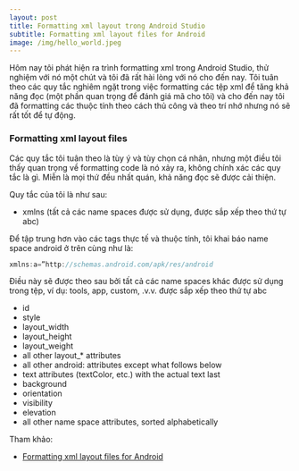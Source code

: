 ```yaml
---
layout: post
title: Formatting xml layout trong Android Studio
subtitle: Formatting xml layout files for Android
image: /img/hello_world.jpeg
---
```


Hôm nay tôi phát hiện ra trình formatting xml trong Android Studio, thử nghiệm với nó một chút và tôi đã rất hài lòng với nó cho đến nay. Tôi tuân theo các quy tắc nghiêm ngặt trong việc formatting các tệp xml để tăng khả năng đọc (một phần quan trọng để đánh giá mã cho tôi) và cho đến nay tôi đã formatting các thuộc tính theo cách thủ công và theo trí nhớ nhưng nó sẽ rất tốt để tự động.

### Formatting xml layout files

Các quy tắc tôi tuân theo là tùy ý và tùy chọn cá nhân, nhưng một điều tôi thấy quan trọng về formatting code là nó xảy ra, không chính xác các quy tắc là gì. Miễn là mọi thứ đều nhất quán, khả năng đọc sẽ được cải thiện.

Quy tắc của tôi là như sau:

- xmlns (tất cả các name spaces được sử dụng, được sắp xếp theo thứ tự abc)

Để tập trung hơn vào các tags thực tế và thuộc tính, tôi khai báo name space android ở trên cùng như là:
```java
xmlns:a=”http://schemas.android.com/apk/res/android
```
Điều này sẽ được theo sau bởi tất cả các name spaces khác được sử dụng trong tệp, ví dụ: tools, app, custom, .v.v. được sắp xếp theo thứ tự abc

- id
- style
- layout_width
- layout_height
- layout_weight
- all other layout_* attributes
- all other android: attributes except what follows below
- text attributes (textColor, etc.) with the actual text last
- background
- orientation
- visibility
- elevation
- all other name space attributes, sorted alphabetically


Tham khảo:
- [Formatting xml layout files for Android](https://medium.com/@VeraKern/formatting-xml-layout-files-for-android-47aec62722fc)